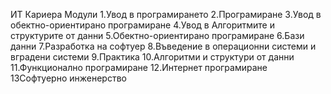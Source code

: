 ИТ Кариера
Модули
1.Увод в програмирането
2.Програмиране
3.Увод в обектно-ориентирано програмиране
4.Увод в Алгоритмите и структурите от данни
5.Обектно-ориентирано програмиране
6.Бази данни
7.Разработка на софтуер
8.Въведение в операционни системи и вградени системи
9.Практика
10.Алгоритми и структури от данни
11.Функционално програмиране
12.Интернет програмиране
13Софтуерно инженерство
